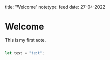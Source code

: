 title: "Welcome"
notetype: feed
date: 27-04-2022

# Welcome

This is my first note.

```ts

let test = "test";
```

